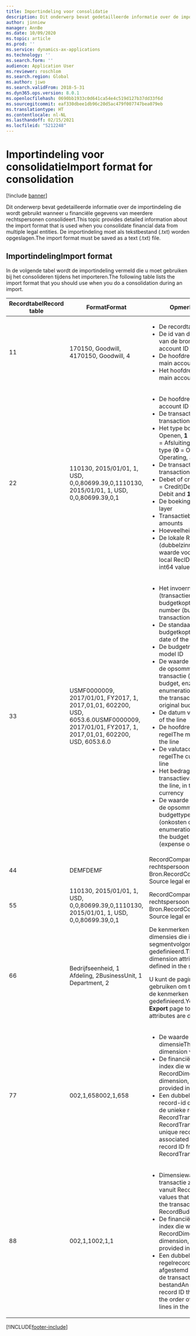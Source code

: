 ```yaml
---
title: Importindeling voor consolidatie
description: Dit onderwerp bevat gedetailleerde informatie over de importindeling die wordt gebruikt wanneer u financiële gegevens van meerdere rechtspersonen consolideert.
author: jinniew
manager: AnnBe
ms.date: 10/09/2020
ms.topic: article
ms.prod: ''
ms.service: dynamics-ax-applications
ms.technology: ''
ms.search.form: ''
audience: Application User
ms.reviewer: roschlom
ms.search.region: Global
ms.author: jiwo
ms.search.validFrom: 2018-5-31
ms.dyn365.ops.version: 8.0.1
ms.openlocfilehash: 0690bb1933c0d641ca54e4c519d127b37dd33f6d
ms.sourcegitcommit: eaf330dbee1db96c20d5ac479f007747bea079eb
ms.translationtype: HT
ms.contentlocale: nl-NL
ms.lasthandoff: 02/15/2021
ms.locfileid: "5212248"
---
```

# <a name="import-format-for-consolidation"></a><span data-ttu-id="55ad3-103">Importindeling voor consolidatie</span><span class="sxs-lookup"><span data-stu-id="55ad3-103">Import format for consolidation</span></span>

[!include [banner](../includes/banner.md)]

<span data-ttu-id="55ad3-104">Dit onderwerp bevat gedetailleerde informatie over de importindeling die wordt gebruikt wanneer u financiële gegevens van meerdere rechtspersonen consolideert.</span><span class="sxs-lookup"><span data-stu-id="55ad3-104">This topic provides detailed information about the import format that is used when you consolidate financial data from multiple legal entities.</span></span> <span data-ttu-id="55ad3-105">De importindeling moet als tekstbestand (.txt) worden opgeslagen.</span><span class="sxs-lookup"><span data-stu-id="55ad3-105">The import format must be saved as a text (.txt) file.</span></span>

## <a name="import-format"></a><span data-ttu-id="55ad3-106">Importindeling</span><span class="sxs-lookup"><span data-stu-id="55ad3-106">Import format</span></span>

<span data-ttu-id="55ad3-107">In de volgende tabel wordt de importindeling vermeld die u moet gebruiken bij het consolideren tijdens het importeren.</span><span class="sxs-lookup"><span data-stu-id="55ad3-107">The following table lists the import format that you should use when you do a consolidation during an import.</span></span>

| <span data-ttu-id="55ad3-108">Recordtabel</span><span class="sxs-lookup"><span data-stu-id="55ad3-108">Record table</span></span> | <span data-ttu-id="55ad3-109">Format</span><span class="sxs-lookup"><span data-stu-id="55ad3-109">Format</span></span> | <span data-ttu-id="55ad3-110">Opmerkingen</span><span class="sxs-lookup"><span data-stu-id="55ad3-110">Notes</span></span> |
|--------------|---------|-------|
| <span data-ttu-id="55ad3-111">1</span><span class="sxs-lookup"><span data-stu-id="55ad3-111">1</span></span>            | <span data-ttu-id="55ad3-112">170150, Goodwill, 4</span><span class="sxs-lookup"><span data-stu-id="55ad3-112">170150, Goodwill, 4</span></span> | <ul><li><span data-ttu-id="55ad3-113">De recordtabel</span><span class="sxs-lookup"><span data-stu-id="55ad3-113">The record table</span></span></li><li><span data-ttu-id="55ad3-114">De id van de hoofdrekening van de bron</span><span class="sxs-lookup"><span data-stu-id="55ad3-114">The source main account ID</span></span></li><li><span data-ttu-id="55ad3-115">De hoofdrekeningsregel</span><span class="sxs-lookup"><span data-stu-id="55ad3-115">The main account line</span></span></li><li><span data-ttu-id="55ad3-116">Het hoofdrekeningtype</span><span class="sxs-lookup"><span data-stu-id="55ad3-116">The main account type</span></span></li></ul> |
| <span data-ttu-id="55ad3-117">2</span><span class="sxs-lookup"><span data-stu-id="55ad3-117">2</span></span>            | <span data-ttu-id="55ad3-118">110130, 2015/01/01, 1, USD, 0,0,80699.39,0,1</span><span class="sxs-lookup"><span data-stu-id="55ad3-118">110130, 2015/01/01, 1, USD, 0,0,80699.39,0,1</span></span> | <ul><li><span data-ttu-id="55ad3-119">De hoofdrekening-id</span><span class="sxs-lookup"><span data-stu-id="55ad3-119">The main account ID</span></span></li><li><span data-ttu-id="55ad3-120">De transactiedatum</span><span class="sxs-lookup"><span data-stu-id="55ad3-120">The transaction date</span></span></li><li><span data-ttu-id="55ad3-121">Het type boekperiode (**0** = Openen, **1** = Operationeel en **2** = Afsluiting)</span><span class="sxs-lookup"><span data-stu-id="55ad3-121">The fiscal period type (**0** = Opening, **1** = Operating, and **2** = Closing)</span></span></li><li><span data-ttu-id="55ad3-122">De transactievaluta</span><span class="sxs-lookup"><span data-stu-id="55ad3-122">The transaction currency</span></span></li><li><span data-ttu-id="55ad3-123">Debet of credit (**0** = Debet en **1** = Credit)</span><span class="sxs-lookup"><span data-stu-id="55ad3-123">Debit or credit (**0** = Debit and **1** = Credit)</span></span></li><li><span data-ttu-id="55ad3-124">De boekingslaag</span><span class="sxs-lookup"><span data-stu-id="55ad3-124">The posting layer</span></span></li><li><span data-ttu-id="55ad3-125">Transactiebedragen</span><span class="sxs-lookup"><span data-stu-id="55ad3-125">Transaction amounts</span></span></li><li><span data-ttu-id="55ad3-126">Hoeveelheid</span><span class="sxs-lookup"><span data-stu-id="55ad3-126">Quantity</span></span></li><li><span data-ttu-id="55ad3-127">De lokale RecID (dubbelzinnige, unieke int64-waarde voor de transactie)</span><span class="sxs-lookup"><span data-stu-id="55ad3-127">The local RecID (ambiguous, unique int64 value for the transaction)</span></span></li></ul> |
| <span data-ttu-id="55ad3-128">3</span><span class="sxs-lookup"><span data-stu-id="55ad3-128">3</span></span>            | <span data-ttu-id="55ad3-129">USMF0000009, 2017/01/01, FY2017, 1, 2017,01,01, 602200, USD, 6053.6.0</span><span class="sxs-lookup"><span data-stu-id="55ad3-129">USMF0000009, 2017/01/01, FY2017, 1, 2017,01,01, 602200, USD, 6053.6.0</span></span> | <ul><li><span data-ttu-id="55ad3-130">Het invoernummer (transactienummer van budgetkoptekst)</span><span class="sxs-lookup"><span data-stu-id="55ad3-130">The entry number (budget header transaction number)</span></span></li><li><span data-ttu-id="55ad3-131">De standaarddatum van de budgetkoptekst</span><span class="sxs-lookup"><span data-stu-id="55ad3-131">The default date of the budget header</span></span></li><li><span data-ttu-id="55ad3-132">De budgetmodel-id</span><span class="sxs-lookup"><span data-stu-id="55ad3-132">The budget model ID</span></span></li><li><span data-ttu-id="55ad3-133">De waarde (geheel getal) van de opsomming voor het type transactie (leeg, oorspronkelijk budget, enzovoort)</span><span class="sxs-lookup"><span data-stu-id="55ad3-133">The enumeration integer value for the transaction type (blank, original budget, and so on)</span></span></li><li><span data-ttu-id="55ad3-134">De datum van de regel</span><span class="sxs-lookup"><span data-stu-id="55ad3-134">The date of the line</span></span></li><li><span data-ttu-id="55ad3-135">De hoofdrekening-id voor de regel</span><span class="sxs-lookup"><span data-stu-id="55ad3-135">The main account ID for the line</span></span></li><li><span data-ttu-id="55ad3-136">De valutacode voor de regel</span><span class="sxs-lookup"><span data-stu-id="55ad3-136">The currency code for the line</span></span></li><li><span data-ttu-id="55ad3-137">Het bedrag voor de regel, in de transactievaluta</span><span class="sxs-lookup"><span data-stu-id="55ad3-137">The amount for the line, in the transaction currency</span></span></li><li><span data-ttu-id="55ad3-138">De waarde (geheel getal) van de opsomming voor het budgettype voor de regel (onkosten of opbrengst)</span><span class="sxs-lookup"><span data-stu-id="55ad3-138">The enumeration integer value for the budget type for the line (expense or revenue)</span></span></li></ul> |
| <span data-ttu-id="55ad3-139">4</span><span class="sxs-lookup"><span data-stu-id="55ad3-139">4</span></span>            | <span data-ttu-id="55ad3-140">DEMF</span><span class="sxs-lookup"><span data-stu-id="55ad3-140">DEMF</span></span> | <span data-ttu-id="55ad3-141">RecordCompany is de rechtspersoon Bron.</span><span class="sxs-lookup"><span data-stu-id="55ad3-141">RecordCompany is the Source legal entity.</span></span> |
| <span data-ttu-id="55ad3-142">5</span><span class="sxs-lookup"><span data-stu-id="55ad3-142">5</span></span>            | <span data-ttu-id="55ad3-143">110130, 2015/01/01, 1, USD, 0,0,80699.39,0,1</span><span class="sxs-lookup"><span data-stu-id="55ad3-143">110130, 2015/01/01, 1, USD, 0,0,80699.39,0,1</span></span> | <span data-ttu-id="55ad3-144">RecordCompany is de rechtspersoon Bron.</span><span class="sxs-lookup"><span data-stu-id="55ad3-144">RecordCompany is the Source legal entity.</span></span> |
| <span data-ttu-id="55ad3-145">6</span><span class="sxs-lookup"><span data-stu-id="55ad3-145">6</span></span>            | <span data-ttu-id="55ad3-146">Bedrijfseenheid, 1 Afdeling, 2</span><span class="sxs-lookup"><span data-stu-id="55ad3-146">BusinessUnit, 1 Department, 2</span></span> | <span data-ttu-id="55ad3-147">De kenmerken van financiële dimensies die in de segmentvolgorde zijn gedefinieerd.</span><span class="sxs-lookup"><span data-stu-id="55ad3-147">The financial dimension attributes that are defined in the segment order.</span></span><p><span data-ttu-id="55ad3-148">U kunt de pagina **Exporteren** gebruiken om te controleren hoe de kenmerken zijn gedefinieerd.</span><span class="sxs-lookup"><span data-stu-id="55ad3-148">You can use the **Export** page to verify how the attributes are defined.</span></span></p> |
| <span data-ttu-id="55ad3-149">7</span><span class="sxs-lookup"><span data-stu-id="55ad3-149">7</span></span>            | <span data-ttu-id="55ad3-150">002,1,658</span><span class="sxs-lookup"><span data-stu-id="55ad3-150">002,1,658</span></span> | <ul><li><span data-ttu-id="55ad3-151">De waarde van financiële dimensie</span><span class="sxs-lookup"><span data-stu-id="55ad3-151">The financial dimension value</span></span></li><li><span data-ttu-id="55ad3-152">De financiële dimensie, als de index die wordt geleverd in RecordDimensions</span><span class="sxs-lookup"><span data-stu-id="55ad3-152">The financial dimension, as the index that is provided in RecordDimensions</span></span></li><li><span data-ttu-id="55ad3-153">Een dubbelzinnige, unieke record-id die gekoppeld is aan de unieke record-id van RecordTrans of RecordTrans2</span><span class="sxs-lookup"><span data-stu-id="55ad3-153">An ambiguous, unique record ID that is associated with the unique record ID from RecordTrans or RecordTrans2</span></span></li></ul> |
| <span data-ttu-id="55ad3-154">8</span><span class="sxs-lookup"><span data-stu-id="55ad3-154">8</span></span>            | <span data-ttu-id="55ad3-155">002,1,1</span><span class="sxs-lookup"><span data-stu-id="55ad3-155">002,1,1</span></span> | <ul><li><span data-ttu-id="55ad3-156">Dimensiewaarden die aan de transactie zijn gekoppeld vanuit Recordbudget</span><span class="sxs-lookup"><span data-stu-id="55ad3-156">Dimension values that are associated with the transaction from RecordBudget</span></span></li><li><span data-ttu-id="55ad3-157">De financiële dimensie, als de index die wordt geleverd in RecordDimensions</span><span class="sxs-lookup"><span data-stu-id="55ad3-157">The financial dimension, as the index that is provided in RecordDimensions</span></span></li><li><span data-ttu-id="55ad3-158">Een dubbelzinnige regelrecord-ID die is afgestemd op de volgorde van de transactieregels in het bestand</span><span class="sxs-lookup"><span data-stu-id="55ad3-158">An ambiguous line record ID that is aligned with the order of the transaction lines in the file</span></span></li></ul> |


[!INCLUDE[footer-include](../../includes/footer-banner.md)]